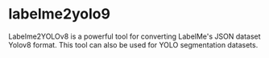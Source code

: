 # labelme2yolo9
Labelme2YOLOv8 is a powerful tool for converting LabelMe's JSON dataset Yolov8 format. This tool can also be used for YOLO segmentation datasets.
